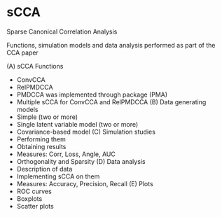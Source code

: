 # sCCA
Sparse Canonical Correlation Analysis

Functions, simulation models and data analysis performed as part of the CCA paper

(A) sCCA Functions
  - ConvCCA
  - RelPMDCCA
  - PMDCCA was implemented through package (PMA)
  - Multiple sCCA for ConvCCA and RelPMDCCA
(B) Data generating models
  - Simple (two or more)
  - Single latent variable model (two or more)
  - Covariance-based model
(C) Simulation studies
  - Performing them
  - Obtaining results
  - Measures: Corr, Loss, Angle, AUC
  - Orthogonality and Sparsity
(D) Data analysis
  - Description of data
  - Implementing sCCA on them
  - Measures: Accuracy, Precision, Recall
(E) Plots
  - ROC curves
  - Boxplots
  - Scatter plots
